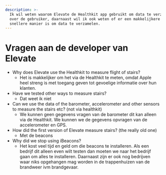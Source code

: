 ```yaml
---
description: >-
  Ik wil weten waarom Elevate de Healthkit app gebruikt om data te verzamelen
  over de gebruiker, daarnaast wil ik ook weten of er een makkelijkere en
  snellere manier is om data te verzamelen.
---
```


# Vragen aan de developer van Elevate

* Why does Elevate use the Healthkit to measure flight of stairs?
  * Het is makkelijker om het via de Healthkit te meten, omdat Apple heel streng is met toegang geven tot gevoelige informatie over hun klanten.
* Have we tested other ways to measure stairs?
  * Dat weet ik niet
* Can we use the data of the barometer, accelerometer and other sensors to measure the stairs etc? \(not via healthkit\)
  * We kunnen geen gegevens vragen van de barometer dit kan alleen via de Healthkit. We kunnen we de gegevens opvragen van de accelerometer en GPS.
* How did the first version of Elevate measure stairs? \(the really old one\)
  * Met de beacons
* Why did we stop using iBeacons?
  * Het kost veel tijd en geld om die beacons te installeren. Als een bedrijf dit alleen even wilt testen dan moeten we naar het bedrijf gaan om alles te installeren. Daarnaast zijn er ook nog bedrijven waar niks opgehangen mag worden in de trappenhuizen van de brandweer ivm brandgevaar.




